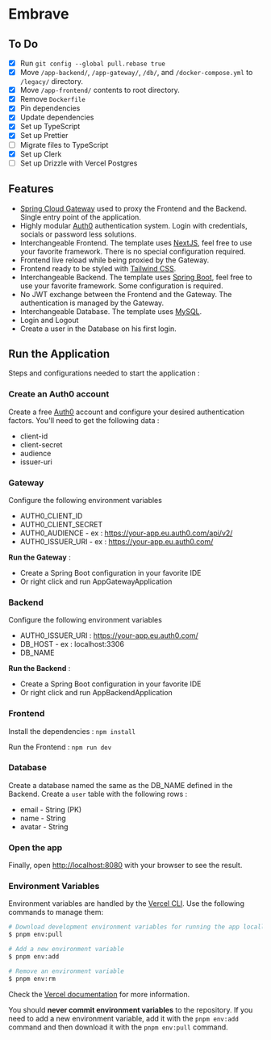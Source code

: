 # Embrave

## To Do

- [x] Run `git config --global pull.rebase true`
- [x] Move `/app-backend/`, `/app-gateway/`, `/db/`, and `/docker-compose.yml` to `/legacy/`
      directory.
- [x] Move `/app-frontend/` contents to root directory.
- [x] Remove `Dockerfile`
- [x] Pin dependencies
- [x] Update dependencies
- [x] Set up TypeScript
- [x] Set up Prettier
- [ ] Migrate files to TypeScript
- [x] Set up Clerk
- [ ] Set up Drizzle with Vercel Postgres

## Features

- [Spring Cloud Gateway](https://spring.io/projects/spring-cloud-gateway) used to proxy the Frontend
  and the Backend. Single entry point of the application.
- Highly modular [Auth0](https://auth0.com/) authentication system. Login with credentials, socials
  or password less solutions.
- Interchangeable Frontend. The template uses [NextJS](https://nextjs.org/), feel free to use your
  favorite framework. There is no special configuration required.
- Frontend live reload while being proxied by the Gateway.
- Frontend ready to be styled with [Tailwind CSS](https://tailwindcss.com/).
- Interchangeable Backend. The template uses [Spring Boot](https://spring.io/), feel free to use
  your favorite framework. Some configuration is required.
- No JWT exchange between the Frontend and the Gateway. The authentication is managed by the
  Gateway.
- Interchangeable Database. The template uses [MySQL](https://www.mysql.com/).
- Login and Logout
- Create a user in the Database on his first login.

## Run the Application

Steps and configurations needed to start the application :

### Create an Auth0 account

Create a free [Auth0](https://auth0.com/) account and configure your desired authentication factors.
You'll need to get the following data :

- client-id
- client-secret
- audience
- issuer-uri

### Gateway

Configure the following environment variables

- AUTH0_CLIENT_ID
- AUTH0_CLIENT_SECRET
- AUTH0_AUDIENCE - ex : https://your-app.eu.auth0.com/api/v2/
- AUTH0_ISSUER_URI - ex : https://your-app.eu.auth0.com/

**Run the Gateway** :

- Create a Spring Boot configuration in your favorite IDE
- Or right click and run AppGatewayApplication

### Backend

Configure the following environment variables

- AUTH0_ISSUER_URI : https://your-app.eu.auth0.com/
- DB_HOST - ex : localhost:3306
- DB_NAME

**Run the Backend** :

- Create a Spring Boot configuration in your favorite IDE
- Or right click and run AppBackendApplication

### Frontend

Install the dependencies : `npm install`

Run the Frontend : `npm run dev`

### Database

Create a database named the same as the DB_NAME defined in the Backend. Create a `user` table with
the following rows :

- email - String (PK)
- name - String
- avatar - String

### Open the app

Finally, open [http://localhost:8080](http://localhost:8081) with your browser to see the result.

### Environment Variables

Environment variables are handled by the [Vercel CLI](https://vercel.com/docs/cli/env). Use the
following commands to manage them:

```sh
# Download development environment variables for running the app locally
$ pnpm env:pull

# Add a new environment variable
$ pnpm env:add

# Remove an environment variable
$ pnpm env:rm
```

Check the [Vercel documentation](https://vercel.com/docs/concepts/projects/environment-variables)
for more information.

You should **never commit environment variables** to the repository. If you need to add a new
environment variable, add it with the `pnpm env:add` command and then download it with the
`pnpm env:pull` command.
